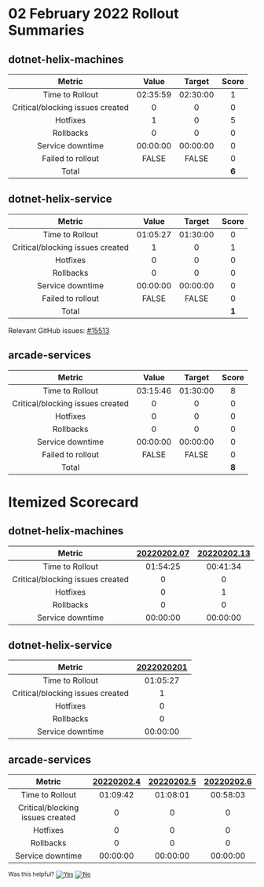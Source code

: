 # 02 February 2022 Rollout Summaries

## dotnet-helix-machines

|              Metric              |   Value  |  Target  |   Score   |
|:--------------------------------:|:--------:|:--------:|:---------:|
| Time to Rollout                  | 02:35:59 | 02:30:00 |     1     |
| Critical/blocking issues created |     0    |    0     |     0     |
| Hotfixes                         |     1    |    0     |     5     |
| Rollbacks                        |     0    |    0     |     0     |
| Service downtime                 | 00:00:00 | 00:00:00 |     0     |
| Failed to rollout                |   FALSE  |   FALSE  |     0     |
| Total                            |          |          |   **6**   |


## dotnet-helix-service

|              Metric              |   Value  |  Target  |   Score   |
|:--------------------------------:|:--------:|:--------:|:---------:|
| Time to Rollout                  | 01:05:27 | 01:30:00 |     0     |
| Critical/blocking issues created |     1    |    0     |     1     |
| Hotfixes                         |     0    |    0     |     0     |
| Rollbacks                        |     0    |    0     |     0     |
| Service downtime                 | 00:00:00 | 00:00:00 |     0     |
| Failed to rollout                |   FALSE  |   FALSE  |     0     |
| Total                            |          |          |   **1**   |

Relevant GitHub issues: [#15513](https://github.com/dotnet/core-eng/issues/15513)
## arcade-services

|              Metric              |   Value  |  Target  |   Score   |
|:--------------------------------:|:--------:|:--------:|:---------:|
| Time to Rollout                  | 03:15:46 | 01:30:00 |     8     |
| Critical/blocking issues created |     0    |    0     |     0     |
| Hotfixes                         |     0    |    0     |     0     |
| Rollbacks                        |     0    |    0     |     0     |
| Service downtime                 | 00:00:00 | 00:00:00 |     0     |
| Failed to rollout                |   FALSE  |   FALSE  |     0     |
| Total                            |          |          |   **8**   |


# Itemized Scorecard

## dotnet-helix-machines

| Metric | [20220202.07](https://dev.azure.com/dnceng/7ea9116e-9fac-403d-b258-b31fcf1bb293/_build/results?buildId=1586982) | [20220202.13](https://dev.azure.com/dnceng/7ea9116e-9fac-403d-b258-b31fcf1bb293/_build/results?buildId=1587216) |
|:-----:|:-----:|:-----:|
| Time to Rollout | 01:54:25 | 00:41:34 |
| Critical/blocking issues created | 0 | 0 |
| Hotfixes | 0 | 1 |
| Rollbacks | 0 | 0 |
| Service downtime | 00:00:00 | 00:00:00 |


## dotnet-helix-service

| Metric | [2022020201](https://dev.azure.com/dnceng/7ea9116e-9fac-403d-b258-b31fcf1bb293/_build/results?buildId=1587450) |
|:-----:|:-----:|
| Time to Rollout | 01:05:27 |
| Critical/blocking issues created | 1 |
| Hotfixes | 0 |
| Rollbacks | 0 |
| Service downtime | 00:00:00 |


## arcade-services

| Metric | [20220202.4](https://dev.azure.com/dnceng/7ea9116e-9fac-403d-b258-b31fcf1bb293/_build/results?buildId=1587515) | [20220202.5](https://dev.azure.com/dnceng/7ea9116e-9fac-403d-b258-b31fcf1bb293/_build/results?buildId=1587750) | [20220202.6](https://dev.azure.com/dnceng/7ea9116e-9fac-403d-b258-b31fcf1bb293/_build/results?buildId=1588390) |
|:-----:|:-----:|:-----:|:-----:|
| Time to Rollout | 01:09:42 | 01:08:01 | 00:58:03 |
| Critical/blocking issues created | 0 | 0 | 0 |
| Hotfixes | 0 | 0 | 0 |
| Rollbacks | 0 | 0 | 0 |
| Service downtime | 00:00:00 | 00:00:00 | 00:00:00 |



<!-- Begin Generated Content: Doc Feedback -->
<sub>Was this helpful? [![Yes](https://helix.dot.net/f/ip/5?p=Documentation%5CTeamProcess%5CRollout-Scorecards%5CScorecard_2022-02-02.md)](https://helix.dot.net/f/p/5?p=Documentation%5CTeamProcess%5CRollout-Scorecards%5CScorecard_2022-02-02.md) [![No](https://helix.dot.net/f/in)](https://helix.dot.net/f/n/5?p=Documentation%5CTeamProcess%5CRollout-Scorecards%5CScorecard_2022-02-02.md)</sub>
<!-- End Generated Content-->
